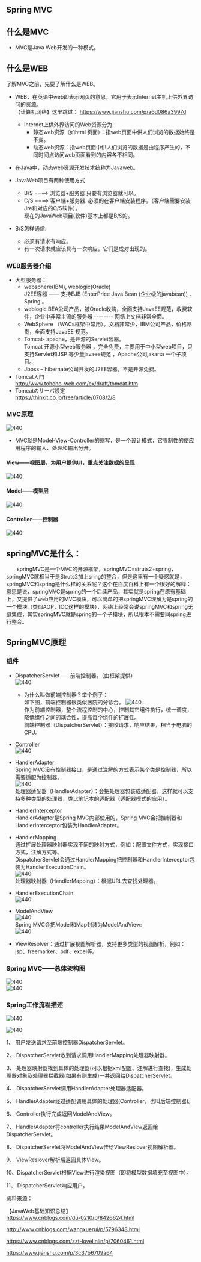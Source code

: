 ## Spring MVC  

## 什么是MVC  

  - MVC是Java Web开发的一种模式。  


## 什么是WEB  
  了解MVC之前，先要了解什么是WEB。  
  - WEB，在英语中web即表示网页的意思，它用于表示Internet主机上供外界访问的资源。  
   【计算机网络】这里跳过： 
https://www.jianshu.com/p/a6d086a3997d
    - Internet上供外界访问的Web资源分为：
      - 静态web资源（如html 页面）：指web页面中供人们浏览的数据始终是不变。
      - 动态web资源：指web页面中供人们浏览的数据是由程序产生的，不同时间点访问web页面看到的内容各不相同。

  - 在Java中，动态web资源开发技术统称为Javaweb。  
  - JavaWeb项目有两种使用方式
    - B/S ====> 浏览器+服务器   只要有浏览器就可以。
    - C/S ====> 客户端+服务器.  必须的在客户端安装程序。（客户端需要安装Jre和对应的C/S软件）。    
    现在的JavaWeb项目(软件)基本上都是B/S的。  
  - B/S怎样通信:  
    - 必须有请求有响应。  
    - 有一次请求就应该具有一次响应，它们是成对出现的。   

### WEB服务器介绍  

  - 大型服务器：  
    - websphere(IBM), weblogic(Oracle)   
    J2EE容器 ——
支持EJB (EnterPrice Java Bean (企业级的javabean)) 、Spring 。  
    - weblogic BEA公司产品，被Oracle收购，全面支持JavaEE规范，收费软件，企业中非常主流的服务器 -------- 网络上文档非常全面。
    - WebSphere （WACs框架中常用）。文档非常少，IBM公司产品，价格昂贵，全面支持JavaEE 规范。  
    - Tomcat- apache，是开源的Servlet容器。  
    Tomcat 开源小型web服务器 ，完全免费，主要用于中小型web项目，只支持Servlet和JSP 等少量javaee规范 ，Apache公司jakarta 一个子项目。  
    - Jboss – hibernate公司开发的J2EE容器。不是开源免费。  
  - Tomcat入門  
http://www.tohoho-web.com/ex/draft/tomcat.htm
  - Tomcatのサーバ設定  
https://thinkit.co.jp/free/article/0708/2/8

### MVC原理  
  ![440](https://github.com/wangdl000/study/blob/master/03_MVC/resource_springmvc/00_mvc4.png)  
  - MVC就是Model-View-Controller的缩写，是一个设计模式，它强制性的使应用程序的输入、处理和输出分开。  

#### View——视图层，为用户提供UI，重点关注数据的呈现  
![440](https://github.com/wangdl000/study/blob/master/03_MVC/resource_springmvc/00_mvc5.png)    

#### Model——模型层  
![440](https://github.com/wangdl000/study/blob/master/03_MVC/resource_springmvc/00_mvc6.png)    

#### Controller——控制器  
![440](https://github.com/wangdl000/study/blob/master/03_MVC/resource_springmvc/00_mvc7.png)   

## springMVC是什么：  

　　springMVC是一个MVC的开源框架，springMVC=struts2+spring，springMVC就相当于是Struts2加上sring的整合，但是这里有一个疑惑就是，springMVC和spring是什么样的关系呢？这个在百度百科上有一个很好的解释：意思是说，springMVC是spring的一个后续产品，其实就是spring在原有基础上，又提供了web应用的MVC模块，可以简单的把springMVC理解为是spring的一个模块（类似AOP，IOC这样的模块），网络上经常会说springMVC和spring无缝集成，其实springMVC就是spring的一个子模块，所以根本不需要同spring进行整合。  



## SpringMVC原理  

### 组件  
  - DispatcherServlet——前端控制器。（由框架提供）    
  ![440](https://github.com/wangdl000/study/blob/master/03_MVC/resource_springmvc/00_mvc1.png)   
    - 为什么叫做前端控制器？举个例子：  
    如下图，前端控制器很类似医院的分诊台。
    ![440](https://github.com/wangdl000/study/blob/master/03_MVC/resource_springmvc/00_springmvc2.png)   
    作为前端控制器，整个流程控制的中心，控制其它组件执行，统一调度，降低组件之间的耦合性，提高每个组件的扩展性。  
    前端控制器（DispatcherServlet）：接收请求，响应结果，相当于电脑的CPU。  
    

  - Controller  
  ![440](https://github.com/wangdl000/study/blob/master/03_MVC/resource_springmvc/01_springmvc_part2.png)   
  - HandlerAdapter  
    Spring MVC没有控制器接口，是通过注解的方式表示某个类是控制器，所以需要适配为控制器。  
    ![440](https://github.com/wangdl000/study/blob/master/03_MVC/resource_springmvc/01_springmvc_part3.png)   
    处理器适配器（HandlerAdapter）：会把处理器包装成适配器，这样就可以支持多种类型的处理器，类比笔记本的适配器（适配器模式的应用）。   

  - HandlerInterceptor  
  HandlerAdapter是Spring MVC内部使用的，Spring MVC会把控制器和HandlerInterceptor包装为HandlerAdapter。  
  - HandlerMapping  
  通过扩展处理器映射器实现不同的映射方式，例如：配置文件方式，实现接口方式，注解方式等。   
  DispatcherServlet会通过HandlerMapping把控制器和HandlerInterceptor包装为HandlerExecutionChain。  
    ![440](https://github.com/wangdl000/study/blob/master/03_MVC/resource_springmvc/01_springmvc_part3.png)   
    处理器映射器（HandlerMapping）：根据URL去查找处理器。  

  - HandlerExecutionChain  
  ![440](https://github.com/wangdl000/study/blob/master/03_MVC/resource_springmvc/01_springmvc_part4.png)   
  - ModelAndView  
  ![440](https://github.com/wangdl000/study/blob/master/03_MVC/resource_springmvc/01_springmvc_part5.png)   
    Spring MVC会把Model和Map封装为ModelAndView:  
  ![440](https://github.com/wangdl000/study/blob/master/03_MVC/resource_springmvc/01_springmvc_part6.png)   
  - ViewResolver：通过扩展视图解析器，支持更多类型的视图解析，例如：jsp、freemarker、pdf、excel等。  
  

### Spring MVC——总体架构图  
  ![440](https://github.com/wangdl000/study/blob/master/03_MVC/resource_springmvc/01_springmvc1.png)   
  ![440](https://github.com/wangdl000/study/blob/master/03_MVC/resource_springmvc/01_springmvc1.png)   


### Spring工作流程描述  
  ![440](https://github.com/wangdl000/study/blob/master/03_MVC/resource_springmvc/01_flow1.png)  

  ![440](https://github.com/wangdl000/study/blob/master/03_MVC/resource_springmvc/05_springmvc1.jpg)  

1、  用户发送请求至前端控制器DispatcherServlet。

2、  DispatcherServlet收到请求调用HandlerMapping处理器映射器。

3、  处理器映射器找到具体的处理器(可以根据xml配置、注解进行查找)，生成处理器对象及处理器拦截器(如果有则生成)一并返回给DispatcherServlet。

4、  DispatcherServlet调用HandlerAdapter处理器适配器。

5、  HandlerAdapter经过适配调用具体的处理器(Controller，也叫后端控制器)。

6、  Controller执行完成返回ModelAndView。

7、  HandlerAdapter将controller执行结果ModelAndView返回给DispatcherServlet。  

8、  DispatcherServlet将ModelAndView传给ViewReslover视图解析器。

9、  ViewReslover解析后返回具体View。

10、DispatcherServlet根据View进行渲染视图（即将模型数据填充至视图中）。  

11、 DispatcherServlet响应用户。  


资料来源：  

【JavaWeb基础知识总结】  
https://www.cnblogs.com/du-0210/p/8426624.html

http://www.cnblogs.com/wangxuerui/p/5796348.html

https://www.cnblogs.com/zzt-lovelinlin/p/7060461.html

https://www.jianshu.com/p/3c37b6709a64
